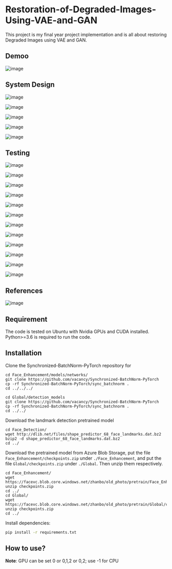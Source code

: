 # Restoration-of-Degraded-Images-Using-VAE-and-GAN
This project is my final year project implementation and is all about restoring Degraded Images using VAE and GAN.

## Demoo

![image](https://user-images.githubusercontent.com/48184601/184223352-e1368dae-fc9f-47d5-bfb9-7d654fa7b82d.png)

## System Design

![image](https://user-images.githubusercontent.com/48184601/188896033-105042c4-6444-4f72-8e9b-0b8d4b68e007.png)

![image](https://user-images.githubusercontent.com/48184601/188896107-db1e3795-d593-4a75-a96f-91afd346161c.png)

![image](https://user-images.githubusercontent.com/48184601/188896174-4fdc4289-4085-416a-bfd5-391239d7630b.png)

![image](https://user-images.githubusercontent.com/48184601/188950527-550f43a6-5f49-45f3-9ae5-76751c330e91.png)

![image](https://user-images.githubusercontent.com/48184601/188896229-22793488-3bcd-4a12-9eb1-3f0bf5497981.png)

## Testing

![image](https://user-images.githubusercontent.com/48184601/188950648-0e230f80-db35-41c2-9992-50cda5174cf9.png)

![image](https://user-images.githubusercontent.com/48184601/188950689-f7e35154-e4ee-4ff6-a4f1-68ff899efde7.png)

![image](https://user-images.githubusercontent.com/48184601/188950729-8a2c1325-1e2d-4692-854e-521306f07ad5.png)

![image](https://user-images.githubusercontent.com/48184601/188950767-c7a232f9-453c-44ea-b4ad-246bf1afd3d7.png)

![image](https://user-images.githubusercontent.com/48184601/188950797-ff1819ae-54e5-4761-96f7-e589d2bec26e.png)

![image](https://user-images.githubusercontent.com/48184601/188950827-30f505c0-3ae7-46e2-b1e1-ea3759129d93.png)

![image](https://user-images.githubusercontent.com/48184601/188950857-4bab9de2-784f-4640-a77b-e47438388337.png)

![image](https://user-images.githubusercontent.com/48184601/188950938-1161cd2e-62c4-4f52-a751-07670f462b96.png)

![image](https://user-images.githubusercontent.com/48184601/188950972-f99bd5f2-6af8-437d-ac96-9d38107c3828.png)

![image](https://user-images.githubusercontent.com/48184601/188951020-3be930ae-0ceb-438e-8a86-9e466c7ae785.png)

![image](https://user-images.githubusercontent.com/48184601/188951059-71fdc480-e646-42b3-b871-6ec8b19a4960.png)

![image](https://user-images.githubusercontent.com/48184601/188951092-2b90af3c-5702-4a47-9296-2d9273acc1e2.png)

## References

![image](https://user-images.githubusercontent.com/48184601/188951135-ff41b751-07ff-4702-84b8-f025bacd6b20.png)




## Requirement
The code is tested on Ubuntu with Nvidia GPUs and CUDA installed. Python>=3.6 is required to run the code.

## Installation

Clone the Synchronized-BatchNorm-PyTorch repository for

```
cd Face_Enhancement/models/networks/
git clone https://github.com/vacancy/Synchronized-BatchNorm-PyTorch
cp -rf Synchronized-BatchNorm-PyTorch/sync_batchnorm .
cd ../../../
```

```
cd Global/detection_models
git clone https://github.com/vacancy/Synchronized-BatchNorm-PyTorch
cp -rf Synchronized-BatchNorm-PyTorch/sync_batchnorm .
cd ../../
```

Download the landmark detection pretrained model

```
cd Face_Detection/
wget http://dlib.net/files/shape_predictor_68_face_landmarks.dat.bz2
bzip2 -d shape_predictor_68_face_landmarks.dat.bz2
cd ../
```

Download the pretrained model from Azure Blob Storage, put the file `Face_Enhancement/checkpoints.zip` under `./Face_Enhancement`, and put the file `Global/checkpoints.zip` under `./Global`. Then unzip them respectively.

```
cd Face_Enhancement/
wget https://facevc.blob.core.windows.net/zhanbo/old_photo/pretrain/Face_Enhancement/checkpoints.zip
unzip checkpoints.zip
cd ../
cd Global/
wget https://facevc.blob.core.windows.net/zhanbo/old_photo/pretrain/Global/checkpoints.zip
unzip checkpoints.zip
cd ../
```

Install dependencies:

```bash
pip install -r requirements.txt
```

## How to use?
**Note**: GPU can be set 0 or 0,1,2 or 0,2; use -1 for CPU
